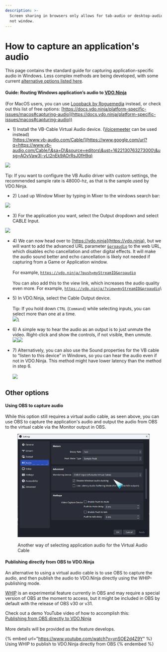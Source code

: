 ```yaml
---
description: >-
  Screen sharing in browsers only allows for tab-audio or desktop-audio capture;
  not window.
---
```


# How to capture an application's audio

This page contains the standard guide for capturing application-specific audio in Windows. Less complex methods are being developed, with some current [alternative options listed here](audio.md#other-options).

#### Guide: Routing Windows application’s audio to [VDO.Ninja](https://vdo.ninja/)

(For MacOS users, you can use [Loopback by Roguemedia](https://www.google.com/url?q=https://rogueamoeba.com/loopback/\&sa=D\&source=editors\&ust=1622130763272000\&usg=AOvVaw09b4uk6dZqBTznSzHMJcul) instead, or check out this list of free options: [https://docs.vdo.ninja/platform-specific-issues/macos#capturing-audio](https://docs.vdo.ninja/platform-specific-issues/macos#capturing-audio))

* 1\) Install the VB-Cable Virtual Audio device. ([Voicemeeter](https://vb-audio.com/Voicemeeter/) can be used instead)\
  [https://www.vb-audio.com/Cable/](https://www.google.com/url?q=https://www.vb-audio.com/Cable/\&sa=D\&source=editors\&ust=1622130763273000\&usg=AOvVaw3I-yLt2nEk9AOrRsJ0fH9q)

![](https://lh5.googleusercontent.com/BJg9POjpwA3Psi0qX\_Ruew9VU8uZkR0wdbIcTL1GLmyfXEwa5lx71k7QdYLj51h\_MRw\_WnkoKoPcd-vVuD5of98OXkmHQRexbEwZnre2hbWQtdCvEi41ne2Om5ghHy1NuVIb-Ou1)

Tip: If you want to configure the VB Audio driver with custom settings, the recommended sample rate is 48000-hz, as that is the sample used by VDO.Ninja.

* 2\) Load up Window Mixer by typing in Mixer to the windows search bar:

![](https://lh5.googleusercontent.com/1TcP9r7sYHpQKoFu72F\_RUm7\_wCYArK3LSTDar5phOvKqiMIjUbPsyKc29EEYDW0--LTXjhBdnbjjvobfAfDIe9yF1\_302ormfnAFDZM10wzqRjmcFe0YRzNiTUrusA5whvMBvLo)

* 3\) For the application you want, select the Output dropdown and select CABLE Input.

![](https://lh4.googleusercontent.com/8v-kZNpbgx\_AFbccMaznCzsiB0hJUgFjmtgzp-TR-QY6YEvUP67mo969OgeR6Ae9cgKZ\_Z\_sC8RE7Ws9DVs32fK1ql7vQLTdsGYx1CvhSREHLRUHE-tf8grWIaH4FkMCNUPhufK3)

* 4\) We can now head over to [https://vdo.ninja](https://vdo.ninja), but we will want to add the advanced URL parameter [`&proaudio`](../advanced-settings/audio-parameters/and-proaudio.md) to the web URL, which disables echo cancellation and other digital effects. It will make the audio sound better and echo cancellation is likely not needed if capturing from a Game or Application window.\
  \
  For example, [`https://vdo.ninja/?push=myStreamID&proaudio`](https://vdo.ninja/?push=myStreamID\&proaudio)\
  \
  You can also add this to the view link, which increases the audio quality even more. For example, [`https://vdo.ninja/?view=myStreamID&proaudio`](https://vdo.ninja/?view=myStreamID\&proaudio)\

* 5\) In VDO.Ninja, select the Cable Output device.\
  \
  Tip: If you hold down `CTRL` (`Command`) while selecting inputs, you can select more than one at a time. \
  ![](https://lh3.googleusercontent.com/VzGq5kxxnObkfu-jLhc1HRzXdlbscE68QDVbOHPTHYa0cDLOF5DHQF3UrqoT\_tk9GrJrBBWKmQh2buUzh8UCERiususMiH7IrI7RiAKWHNuqC33j78Sv6DJVUcvwH9HPVvAqw20N)\

* 6\) A simple way to hear the audio as an output is to just unmute the video. Right-click and show the controls, if not visible, then unmute.\
  ![](https://lh3.googleusercontent.com/Eu257zu9VlV2ueK\_IGMoQlDARqpkGxoqB8PVl\_aSobcsqk-hndfVgzLB0o3z\_F52O1CrBQuM\_CeslpIrYZBXRg9raG8WCLGi4wzfBOF6phsXRtyeTx9zlY3ABc0tYD8TcMvEYLXJ)![](https://lh4.googleusercontent.com/p\_6XTkNhfGQWi0quBnvEe5Bbsy06nT9jkCFi\_aHTCQbOi8HydOI5XQHtoxp4v0r8WhAHQ\_2c5LWYWnWx9SVtrWTNyyKrDlXElq991W8AyfeATdSZKx1BfzVE1sJ5sU0KXzy3yPlF)
* 7\) Alternatively, you can also use the Sound properties for the VB cable to “listen to this device” in Windows, so you can hear the audio even if not in VDO.Ninja. This method might have lower latency than the method in step 6.\
  \
  ![](https://lh3.googleusercontent.com/AQwJuAdfBEGqhrSOyjqYmZyoNf8HrfrRRtNK3w2HhFMWiP87NZeoFQ6rh2pznr-InI8gg1OyI3CnPnyWUbtV1tnlTfXMswIchomWpbfwyJtlkFFOt-BnS5nO8ObxwBocmU8NuqlJ)

## Other options

#### Using OBS to capture audio

While this option still requires a virtual audio cable, as seen above, you can use OBS to capture the application's audio and output the audio from OBS to the virtual cable via the Monitor output in OBS.

<figure><img src="../.gitbook/assets/image (5) (5).png" alt=""><figcaption><p>Another way of selecting application audio for the Virtual Audio Cable</p></figcaption></figure>

#### Publishing directly from OBS to VDO.Ninja

An alternative to using a virtual audio cable is to use OBS to capture the audio, and then publish the audio to VDO.Ninja directly using the WHIP-publishing mode.

[WHIP](../advanced-settings/mixer-scene-parameters/and-whip.md) is an experimental feature currently in OBS and may require a special version of OBS at the moment to access, but it might be included in OBS by default with the release of OBS v30 or v31.

Check out a demo YouTube video of how to accomplish this:\
[Publishing from OBS directly to VDO.Ninja](https://www.youtube.com/watch?v=ynSOE2d4Z9Y)\
\
More details will be provided as the feature develops.

{% embed url="https://www.youtube.com/watch?v=ynSOE2d4Z9Y" %}
Using WHIP to publish to VDO.Ninja directly from OBS
{% endembed %}
